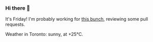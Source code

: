 ### Hi there :wave:

It's Friday! I'm probably working for [this bunch](https://github.com/kohofinancial), reviewing some pull requests.

Weather in Toronto: sunny, at +25°C.
